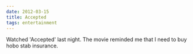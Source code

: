```yaml
---
date: 2012-03-15
title: Accepted
tags: entertainment
---
```


Watched 'Accepted' last night. The movie reminded me that I need to buy hobo stab insurance.